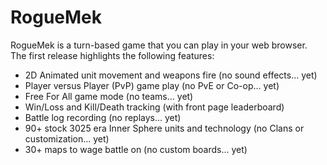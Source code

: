 RogueMek
========

RogueMek is a turn-based game that you can play in your web browser. The first release highlights the following features:

* 2D Animated unit movement and weapons fire (no sound effects... yet)
* Player versus Player (PvP) game play (no PvE or Co-op... yet)
* Free For All game mode (no teams... yet)
* Win/Loss and Kill/Death tracking (with front page leaderboard)
* Battle log recording (no replays... yet)
* 90+ stock 3025 era Inner Sphere units and technology (no Clans or customization... yet)
* 30+ maps to wage battle on (no custom boards... yet)
